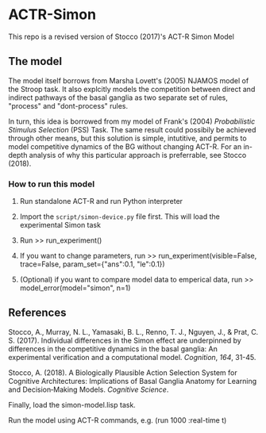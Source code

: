 # ACTR-Simon
 This repo is a revised version of Stocco (2017)'s ACT-R Simon Model



## The model 
The model itself borrows from Marsha Lovett's (2005) NJAMOS model of
the Stroop task. It also explcitly models the competition between
direct and indirect pathways of the basal ganglia as two separate set
of rules, "process" and "dont-process" rules.

In turn, this idea is borrowed from my model of Frank's (2004)
_Probabilistic Stimulus Selection_ (PSS) Task. The same result
could possibily be achieved through other means, but this
solution is simple, intutitive, and permits to model competitive
dynamics of the BG without changing ACT-R.  For an in-depth analysis
of why this particular approach is preferrable, see Stocco (2018).


### How to run this model

1. Run standalone ACT-R and run Python interpreter

2. Import the `script/simon-device.py` file first. This will load the
   experimental Simon task 

3. Run >> run_experiment()

4. If you want to change parameters, run >> run_experiment(visible=False, trace=False, param_set={"ans":0.1, "le":0.1})

4. (Optional) if you want to compare model data to emperical data, run >> model_error(model="simon", n=1)

## References

Stocco, A., Murray, N. L., Yamasaki, B. L., Renno, T. J., Nguyen, J.,
& Prat, C. S. (2017). Individual differences in the Simon effect are
underpinned by differences in the  competitive dynamics in the basal
ganglia: An experimental verification and a computational
model. _Cognition_, _164_, 31-45.

Stocco, A. (2018). A Biologically Plausible Action Selection System
for Cognitive Architectures: Implications of Basal Ganglia Anatomy for
Learning and Decision‐Making Models. _Cognitive Science_.

Finally, load the simon-model.lisp task.

Run the model using ACT-R commands, e.g. (run 1000 :real-time t)